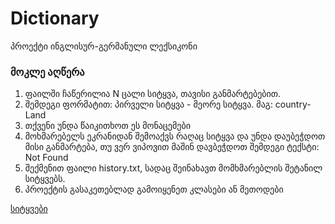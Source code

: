 # Dictionary

პროექტი ინგლისურ-გერმანული ლექსიკონი

### მოკლე აღწერა

1. ფაილში ჩაწერილია N ცალი სიტყვა, თავისი განმარტებებით.
2. შემდეგი ფორმატით: პირველი სიტყვა - მეორე სიტყვა. მაგ: country-Land
3. თქვენი უნდა წაიკითხოთ ეს მონაცემები
4. მოხმარებელს ეკრანიდან შემოაქვს რაღაც სიტყვა და უნდა დაუბეჭდოთ მისი განმარტება, თუ ვერ ვიპოვით მაშინ დავბეჭდოთ შემდეგი ტექსტი: Not Found
5. შექმენით ფაილი history.txt, სადაც შეინახავთ მომხმარებლის შეტანილ სიტყვებს.
6. პროექტის გასაკეთებლად გამოიყენეთ კლასები ან მეთოდები

[სიტყვები]('eng-de.txt')
